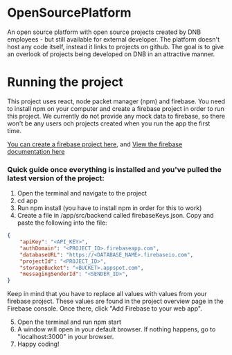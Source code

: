 # OpenSourcePlatform

An open source platform with open source projects created by DNB employees - but still available for external developer. The platform doesn't host any code itself, instead it links to projects on github. The goal is to give an overlook of projects being developed on DNB in an attractive manner.  

# Running the project
This project uses react, node packet manager (npm) and firebase. You need to install npm on your computer and create a firebase project in order to run this project. We currently do not provide any mock data to firebase, so there won't be any users och projects created when you run the app the first time.

[You can create a firebase project here](https://console.firebase.google.com/u/0/), and [View the firebase documentation here](https://firebase.google.com/docs/guides/)

### Quick guide once everything is installed and you've pulled the latest version of the project:
1. Open the terminal and navigate to the project
2. cd app
3. Run npm install (you have to install npm in order for this to work)
4. Create a file in /app/src/backend called firebaseKeys.json. Copy and paste the following into the file:
```json
{
    "apiKey": "<API_KEY>",
    "authDomain": "<PROJECT_ID>.firebaseapp.com",
    "databaseURL": "https://<DATABASE_NAME>.firebaseio.com",
    "projectId": "<PROJECT_ID>",
    "storageBucket": "<BUCKET>.appspot.com",
    "messagingSenderId": "<SENDER_ID>",
}

```

  Keep in mind that you have to replace all values with values from your firebase project. These values are found in the project overview page in the Firebase console. Once there, click "Add Firebase to your web app".

5. Open the terminal and run npm start
6. A window will open in your default browser. If nothing happens, go to "localhost:3000" in your browser.
7. Happy coding!



